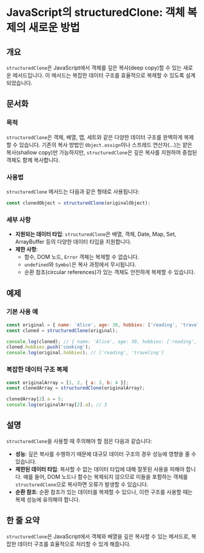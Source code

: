 <!--
Meta Description: # JavaScript의 structuredClone: 객체 복제의 새로운 방법 ## 개요 `structuredClone`은 JavaScript에서 객체를 깊은 복사(deep copy)할 수 있는 새로운 메서드입니다. 이 메서드는 복잡한 데이터 구조를 효율적으로 복제할...
Meta Keywords: structuredclone, 데이터, 복제할, const, 구조를
-->

# JavaScript의 structuredClone: 객체 복제의 새로운 방법

## 개요
`structuredClone`은 JavaScript에서 객체를 깊은 복사(deep copy)할 수 있는 새로운 메서드입니다. 이 메서드는 복잡한 데이터 구조를 효율적으로 복제할 수 있도록 설계되었습니다.

## 문서화
### 목적
`structuredClone`은 객체, 배열, 맵, 세트와 같은 다양한 데이터 구조를 완벽하게 복제할 수 있습니다. 기존의 복사 방법인 `Object.assign`이나 스프레드 연산자(...)는 얕은 복사(shallow copy)만 가능하지만, `structuredClone`은 깊은 복사를 지원하여 중첩된 객체도 함께 복사합니다.

### 사용법
`structuredClone` 메서드는 다음과 같은 형태로 사용됩니다:

```javascript
const clonedObject = structuredClone(originalObject);
```

### 세부 사항
- **지원되는 데이터 타입**: `structuredClone`은 배열, 객체, Date, Map, Set, ArrayBuffer 등의 다양한 데이터 타입을 지원합니다.
- **제한 사항**: 
  - 함수, DOM 노드, `Error` 객체는 복제할 수 없습니다.
  - `undefined`와 `Symbol`은 복사 과정에서 무시됩니다.
  - 순환 참조(circular references)가 있는 객체도 안전하게 복제할 수 있습니다.

## 예제
### 기본 사용 예
```javascript
const original = { name: 'Alice', age: 30, hobbies: ['reading', 'traveling'] };
const cloned = structuredClone(original);

console.log(cloned); // { name: 'Alice', age: 30, hobbies: ['reading', 'traveling'] }
cloned.hobbies.push('cooking'); 
console.log(original.hobbies); // ['reading', 'traveling']
```

### 복잡한 데이터 구조 복제
```javascript
const originalArray = [1, 2, { a: 3, b: 4 }];
const clonedArray = structuredClone(originalArray);

clonedArray[2].a = 5;
console.log(originalArray[2].a); // 3
```

## 설명
`structuredClone`을 사용할 때 주의해야 할 점은 다음과 같습니다:
- **성능**: 깊은 복사를 수행하기 때문에 대규모 데이터 구조의 경우 성능에 영향을 줄 수 있습니다.
- **제한된 데이터 타입**: 복사할 수 없는 데이터 타입에 대해 잘못된 사용을 피해야 합니다. 예를 들어, DOM 노드나 함수는 복제되지 않으므로 이들을 포함하는 객체를 `structuredClone`으로 복사하면 오류가 발생할 수 있습니다.
- **순환 참조**: 순환 참조가 있는 데이터를 복제할 수 있으나, 이런 구조를 사용할 때는 복제 성능에 유의해야 합니다.

## 한 줄 요약
`structuredClone`은 JavaScript에서 객체와 배열을 깊은 복사할 수 있는 메서드로, 복잡한 데이터 구조를 효율적으로 처리할 수 있게 해줍니다.